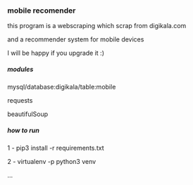 <h3>mobile recomender</h3>
<p>this program  is a webscraping which scrap from digikala.com</p>
<p>and a recommender system for mobile devices</p>
<p>I will be happy if you upgrade it :)</p>

<h5>modules</h5>
<p>mysql/database:digikala/table:mobile</p>
<p>requests</p>
<p>beautifulSoup</p>

<h5>how to run</h5>
<p>1 - pip3 install -r requirements.txt</p>
<p>2 - virtualenv -p python3 venv</p>
<p>...</p>